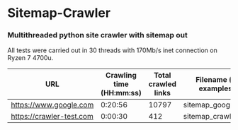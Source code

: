 # Sitemap-Crawler
### Multithreaded python site crawler with sitemap out

All tests were carried out in 30 threads with 170Mb/s inet connection on Ryzen 7 4700u.

| URL                      | Crawling time (HH:mm:ss) | Total crawled links | Filename (in examples) |
|--------------------------|--------------------------|---------------------|------------------------|
| https://www.google.com   | 0:20:56                  | 10797               | sitemap_google         |
| https://crawler-test.com | 0:00:30                  | 412                 | sitemap_crawlertest    |